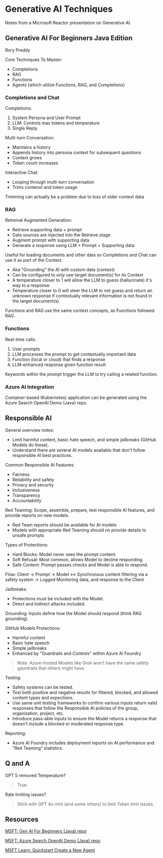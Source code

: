 # Generative AI Techniques

Notes from a Microsoft Reactor presentation on Generative AI.

## Generative AI For Beginners Java Edition

Rory Preddy

Core Techniques To Master:

- Completions
- RAG
- Functions
- Agents (which utilize Functions, RAG, and Completions)

### Completions and Chat

Completions:

1. System Persona and User Prompt
2. LLM: Controls max tokens and temperature
3. Single Reply

Multi-turn Conversation:

- Maintains a history
- Appends history into persona context for subsequent questions
- Context grows
- Token count increases

Interactive Chat:

- Looping through multi-turn conversation
- Trims contenxt and token usage

Trimming can actually be a problem due to loss of older context data

### RAG

Retreival Augmented Generation:

- Retrieve supporting data + prompt
- Data sources are injected into the Retrieve stage
- Augment prompt with supporting data
- Generate a response using LLM + Prompt + Supporting data

Useful for loading documents and other data so Completions and Chat can use it as part of the Context.

- Aka "Grounding" the AI with custom data (context)
- Can be configured to _only_ use target document(s) for its Context
- A temperature closer to 1 will allow the LLM to guess (hallucinate) it's way to a response
- Temperature closer to 0 will steer the LLM to not guess and return an unknown response if contextually relevant information is not found in the target document(s)

Functions and RAG use the same context concepts, as Functions followed RAG.

### Functions

Real-time calls:

1. User prompts
2. LLM processes the prompt to get contextually important data
3. Function (local or cloud) that finds a response
4. LLM-enhanced response given function result

Keywords within the prompt trigger the LLM to try calling a related function.

### Azure AI Integration

Container-based (Kubernetes) application can be generated using the Azure Search OpenAI Demo (Java) repo.

## Responsible AI

General overview notes:

- Limit harmful content, basic hate speech, and simple jailbreaks (GitHub Models do these).
- Understand there are several AI models available that don't follow responsible AI best practices.

Common Responsible AI Features:

- Fairness
- Reliability and safety
- Privacy and security
- Inclusiveness
- Transparency
- Accountability

Red Teaming: Scope, assemble, prepare, test responsible AI features, and provide reports on new models.

- Red Team reports should be available for AI models
- Models with appropriate Red Teaming should no provide details to unsafe prompts

Types of Protections:

- Hard Blocks: Model never sees the prompt content.
- Soft Refusal: Most common, allows Model to decline responding.
- Safe Content: Prompt passes checks and Model is able to respond.

Flow: Client -> Prompt -> Model <-> Synchronous content filtering via a safety system -> Logged Monitoring data, and response to the Client

Jailbreaks:

- Protections must be included with the Model.
- Direct and Indirect attacks included.

Grounding: Inputs define how the Model should respond (think RAG grounding).

GitHub Models Protections:

- Harmful content
- Basic hate speech
- Simple jailbreaks
- Enhanced by "Guardrails and Controls" within Azure AI Foundry

> Note: Azure-hosted Models like Grok won't have the same safety gaurdrails that others might have.

Testing:

- Safety systems can be tested.
- Test both positive and negative results for filtered, blocked, and allowed content types and expections.
- Use same unit testing frameworks to confirm various inputs return valid responses that follow the Responsible AI policies of the group, organization, project, etc.
- Introduce pass-able inputs to ensure the Model returns a response that doesn't include a blocked or moderated response type.

Reporting:

- Azure AI Foundry includes deployment reports on AI performance and "Red Teaming" statistics.

## Q and A

GPT 5 removed Temperature?

> True.

Rate limiting issues?

> Stick with GPT 4o mini (and some others) to limit Token limit issues.

## Resources

[MSFT: Gen AI For Beginners (Java) repo](https://github.com/microsoft/Generative-AI-for-beginners-java)

[MSFT: Azure Search OpenAI Demo (Java) repo](https://github.com/Azure-Samples/azure-search-openai-demo-java)

[MSFT Learn: Quickstart Create a New Agent](https://learn.microsoft.com/en-us/azure/ai-foundry/agents/quickstart?pivots=programming-language-java)
